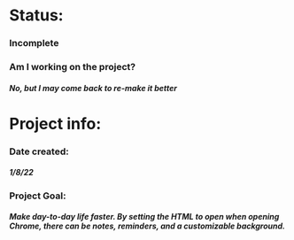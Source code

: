 # Status:
### Incomplete
### Am I working on the project?
##### No, but I may come back to re-make it better
# Project info:
### Date created:
##### 1/8/22
### Project Goal:
##### Make day-to-day life faster. By setting the HTML to open when opening Chrome, there can be notes, reminders, and a customizable background.